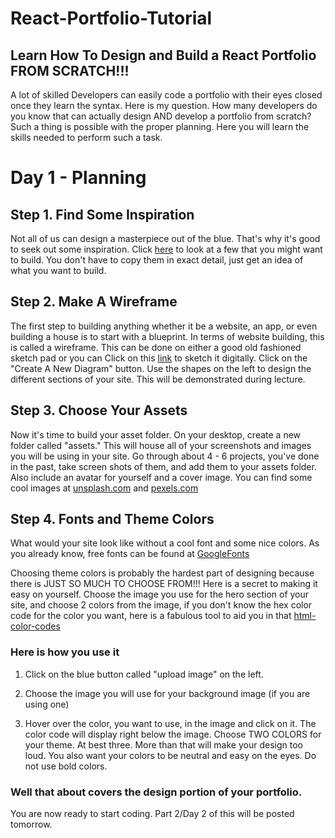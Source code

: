 # React-Portfolio-Tutorial

## Learn How To Design and Build a React Portfolio FROM SCRATCH!!!

A lot of skilled Developers can easily code a portfolio with their eyes closed once they learn the syntax.   Here is my question.  How many developers do you know that can actually design AND develop a portfolio from scratch?  Such a thing is possible with the proper planning.  Here you will learn the skills needed to perform such a task.

# Day 1 - Planning

## Step 1. Find Some Inspiration

Not all of us can design a masterpiece out of the blue.  That's why it's good to seek out some inspiration.  Click [here](https://html5up.net/) to look at a few that you might want to build.  You don't have to copy them in exact detail, just get an idea of what you want to build.  

## Step 2. Make A Wireframe

The first step to building anything whether it be a website, an app, or even building a house is to start with a blueprint.  In terms of website building, this is called a wireframe.  This can be done on either a good old fashioned sketch pad or you can Click on this [link](https://app.diagrams.net/) to sketch it digitally.  Click on the "Create A New Diagram" button. Use the shapes on the left to design the different sections of your site. This will be demonstrated during lecture. 

## Step 3. Choose Your Assets

Now it's time to build your asset folder.  On your desktop, create a new folder called "assets."  This will house all of your screenshots and images you will be using in your site.  Go through about 4 - 6 projects, you've done in the past, take screen shots of them, and add them to your assets folder.  Also include an avatar for yourself and a cover image.  You can find some cool images at [unsplash.com](https://unsplash.com/) and [pexels.com](https://www.pexels.com/)

## Step 4.  Fonts and Theme Colors

What would your site look like without a cool font and some nice colors.  As you already know, free fonts can be found at [GoogleFonts](https://fonts.google.com/) 

Choosing theme colors is probably the hardest part of designing because there is JUST SO MUCH TO CHOOSE FROM!!!  Here is a secret to making it easy on yourself.  Choose the image you use for the hero section of your site, and choose 2 colors from the image, if you don't know the hex color code for the color you want, here is a fabulous tool to aid you in that [html-color-codes](https://html-color-codes.info/colors-from-image/)

### Here is how you use it

1. Click on the blue button called "upload image" on the left.

2. Choose the image you will use for your background image (if you are using one) 

3. Hover over the color, you want to use, in the image and click on it.  The color code will display right below the image. Choose TWO COLORS for your theme.  At best three.  More than that will make your design too loud.  You also want your colors to be neutral and easy on the eyes. Do not use bold colors.

### Well that about covers the design portion of your portfolio.

You are now ready to start coding.  Part 2/Day 2 of this will be posted tomorrow.

